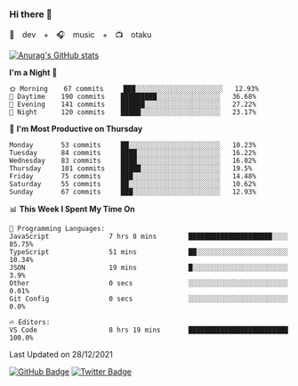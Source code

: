 ### Hi there 👋

🚀　dev　+　🎧　music　+　📺　otaku


[![Anurag's GitHub stats](https://github-readme-stats.vercel.app/api?username=koheitasaka&count_private=true&show_icons=true&theme=monokai)](https://github.com/koheitasaka/github-readme-stats)

<!--START_SECTION:waka-->
**I'm a Night 🦉** 

```text
🌞 Morning    67 commits     ███░░░░░░░░░░░░░░░░░░░░░░   12.93% 
🌆 Daytime    190 commits    █████████░░░░░░░░░░░░░░░░   36.68% 
🌃 Evening    141 commits    ██████░░░░░░░░░░░░░░░░░░░   27.22% 
🌙 Night      120 commits    █████░░░░░░░░░░░░░░░░░░░░   23.17%

```
📅 **I'm Most Productive on Thursday** 

```text
Monday       53 commits     ██░░░░░░░░░░░░░░░░░░░░░░░   10.23% 
Tuesday      84 commits     ████░░░░░░░░░░░░░░░░░░░░░   16.22% 
Wednesday    83 commits     ████░░░░░░░░░░░░░░░░░░░░░   16.02% 
Thursday     101 commits    █████░░░░░░░░░░░░░░░░░░░░   19.5% 
Friday       75 commits     ███░░░░░░░░░░░░░░░░░░░░░░   14.48% 
Saturday     55 commits     ██░░░░░░░░░░░░░░░░░░░░░░░   10.62% 
Sunday       67 commits     ███░░░░░░░░░░░░░░░░░░░░░░   12.93%

```


📊 **This Week I Spent My Time On** 

```text
💬 Programming Languages: 
JavaScript               7 hrs 8 mins        █████████████████████░░░░   85.75% 
TypeScript               51 mins             ██░░░░░░░░░░░░░░░░░░░░░░░   10.34% 
JSON                     19 mins             █░░░░░░░░░░░░░░░░░░░░░░░░   3.9% 
Other                    0 secs              ░░░░░░░░░░░░░░░░░░░░░░░░░   0.01% 
Git Config               0 secs              ░░░░░░░░░░░░░░░░░░░░░░░░░   0.0%

🔥 Editors: 
VS Code                  8 hrs 19 mins       █████████████████████████   100.0%

```


 Last Updated on 28/12/2021
<!--END_SECTION:waka-->

[![GitHub Badge](https://img.shields.io/badge/GitHub-100000?style=for-the-badge&logo=github&logoColor=white)](https://github.com/koheitasaka)
[![Twitter Badge](https://img.shields.io/badge/Twitter-1DA1F2?style=for-the-badge&logo=twitter&logoColor=white)](https://twitter.com/sleep_asleep_)
